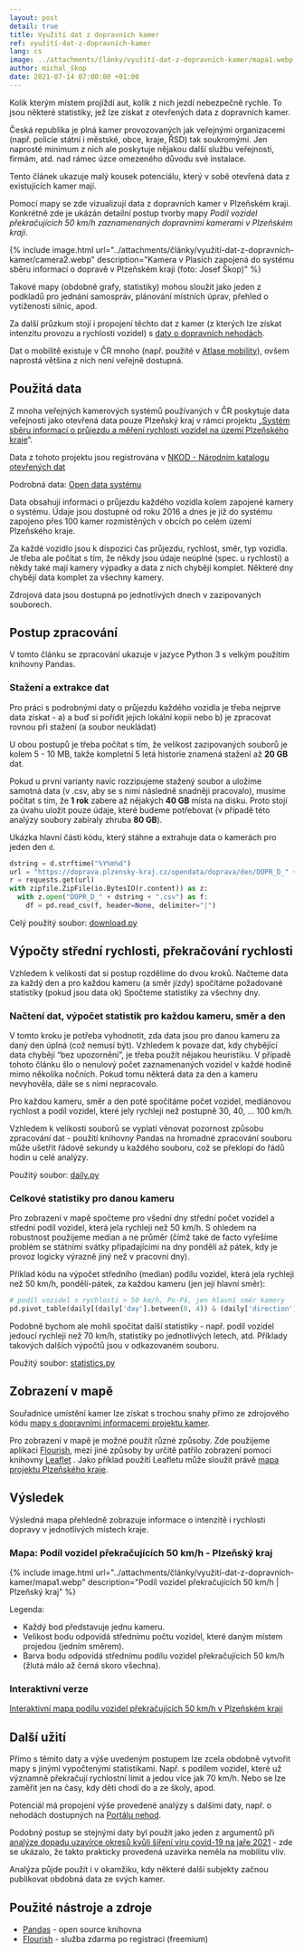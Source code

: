 ```yaml
---
layout: post
detail: true
title: Využití dat z dopravních kamer
ref: využití-dat-z-dopravních-kamer
lang: cs
image: ../attachments/články/využití-dat-z-dopravních-kamer/mapa1.webp
author: michal_škop
date: 2021-07-14 07:00:00 +01:00
---
```

Kolik kterým místem projíždí aut, kolik z nich jezdí nebezpečně rychle. To jsou některé statistiky, jež lze získat z otevřených data z dopravních kamer.
<!--more-->

Česká republika je plná kamer provozovaných jak veřejnými organizacemi (např. policie státní i městské, obce, kraje, ŘSD) tak soukromými. Jen naprosté minimum z nich ale poskytuje nějakou další službu veřejnosti, firmám, atd. nad rámec úzce omezeného důvodu své instalace.

Tento článek ukazuje malý kousek potenciálu, který v sobě otevřená data z existujících kamer mají.

Pomocí mapy se zde vizualizují data z dopravních kamer v Plzeňském kraji. Konkrétně zde je ukázán detailní postup tvorby mapy *Podíl vozidel překračujících 50 km/h zaznamenaných dopravními kamerami v Plzeňském kraji*.

{% include image.html url="../attachments/články/využití-dat-z-dopravních-kamer/camera2.webp" description="Kamera v Plasích zapojená do systému sběru informací o dopravě v Plzeňském kraji (foto: Josef Škop)" %}

Takové mapy (obdobně grafy, statistiky) mohou sloužit jako jeden z podkladů pro jednání samospráv, plánování místních úprav, přehled o vytíženosti silnic, apod. 

Za další průzkum stojí i propojení těchto dat z kamer (z kterých lze získat intenzitu provozu a rychlosti vozidel) s [daty o dopravních nehodách][link_portal_nehod].

Dat o mobilitě existuje v ČR mnoho (např. použité v [Atlase mobility][link_atlas_mobility]), ovšem naprostá většina z nich není veřejně dostupná.

## Použitá data
Z mnoha veřejných kamerových systémů používaných v ČR poskytuje data veřejnosti jako otevřená data pouze Plzeňský kraj v rámci projektu „[Systém sběru informací o průjezdu a měření rychlosti vozidel na území Plzeňského kraje][link_system]“.

Data z tohoto projektu jsou registrována v [NKOD - Národním katalogu otevřených dat][link_nkod]

Podrobná data: [Open data systému][link_open_data]

Data obsahují informaci o průjezdu každého vozidla kolem zapojené kamery o systému. Údaje jsou dostupné od roku 2016 a dnes je již do systému zapojeno přes 100 kamer rozmístěných v obcích po celém území Plzeňského kraje.

Za každé vozidlo jsou k dispozici čas průjezdu, rychlost, směr, typ vozidla. Je třeba ale počítat s tím, že někdy jsou údaje neúplné (spec. u rychlosti) a někdy také mají kamery výpadky a data z nich chybějí komplet. Některé dny chybějí data komplet za všechny kamery.

Zdrojová data jsou dostupná po jednotlivých dnech v zazipovaných souborech.

## Postup zpracování
V tomto článku se zpracování ukazuje v jazyce Python 3 s velkým použitím knihovny Pandas.

### Stažení a extrakce dat
Pro práci s podrobnými daty o průjezdu každého vozidla je třeba nejprve data získat - a) a buď si pořídit jejich lokální kopii nebo b) je zpracovat rovnou při stažení (a soubor neukládat)

U obou postupů je třeba počítat s tím, že velikost zazipovaných souborů je kolem 5 - 10 MB, takže kompletní 5 letá historie znamená stažení až **20 GB** dat.

Pokud u první varianty navíc rozzipujeme stažený soubor a uložíme samotná data (v .csv, aby se s nimi následně snadněji pracovalo), musíme počítat s tím, že **1 rok** zabere až nějakých **40 GB** místa na disku. Proto stojí za úvahu uložit pouze údaje, které budeme potřebovat (v případě této analýzy soubory zabíraly zhruba **80 GB**).

Ukázka hlavní části kódu, který stáhne a extrahuje data o kamerách pro jeden den `d`.

```python
dstring = d.strftime("%Y%m%d")
url = "https://doprava.plzensky-kraj.cz/opendata/doprava/den/DOPR_D_" + dstring + ".zip"
r = requests.get(url)
with zipfile.ZipFile(io.BytesIO(r.content)) as z:
  with z.open("DOPR_D_" + dstring + ".csv") as f:
    df = pd.read_csv(f, header=None, delimiter="|")
```

Celý použitý soubor: [download.py](../attachments/články/využití-dat-z-dopravních-kamer/download.py)

## Výpočty střední rychlosti, překračování rychlosti

Vzhledem k velikosti dat si postup rozdělíme do dvou kroků.
Načteme data za každý den a pro každou kameru (a směr jízdy) spočítáme požadované statistiky (pokud jsou data ok)
Spočteme statistiky za všechny dny.

### Načtení dat, výpočet statistik pro každou kameru, směr a den
V tomto kroku je potřeba vyhodnotit, zda data jsou pro danou kameru za daný den úplná (což nemusí být). Vzhledem k povaze dat, kdy chybějící data chybějí “bez upozornění”, je třeba použít nějakou heuristiku. V případě tohoto článku šlo o nenulový počet zaznamenaných vozidel v každé hodině mimo několika nočních. Pokud tomu některá data za den a kameru nevyhověla, dále se s nimi nepracovalo.

Pro každou kameru, směr a den poté spočítáme počet vozidel, mediánovou rychlost a podíl vozidel, které jely rychleji než postupně 30, 40, ... 100 km/h.

Vzhledem k velikosti souborů se vyplatí věnovat pozornost způsobu zpracování dat - použití knihovny Pandas na hromadné zpracování souboru může ušetřit řádově sekundy u každého souboru, což se překlopí do řádů hodin u celé analýzy.

Použitý soubor: [daily.py](../attachments/články/využití-dat-z-dopravních-kamer/daily.py)

### Celkové statistiky pro danou kameru
Pro zobrazení v mapě spočteme pro všední dny střední počet vozidel a střední podíl vozidel, která jela rychleji než 50 km/h. S ohledem na robustnost použijeme median a ne průměr (čímž také de facto vyřešíme problém se státními svátky připadajícími na dny pondělí až pátek, kdy je provoz logicky výrazně jiný než v pracovní dny).

Příklad kódu na výpočet středního (median) podílu vozidel, která jela rychleji než 50 km/h, pondělí-pátek, za každou kameru (jen její hlavní směr):

```python
# podíl vozidel s rychlostí > 50 km/h, Po-Pá, jen hlavní směr kamery
pd.pivot_table(daily[(daily['day'].between(0, 4)) & (daily['direction'] == 1)].dropna(), values='min50', index='id', aggfunc=lambda x: np.percentile(x, 50)).reset_index().to_csv("working_day_over50.csv")
```

Podobně bychom ale mohli spočítat další statistiky - např. podíl vozidel jedoucí rychleji než 70 km/h, statistiky po jednotlivých letech, atd. Příklady takových dalších výpočtů jsou v odkazovaném souboru.

Použitý soubor: [statistics.py](../attachments/články/využití-dat-z-dopravních-kamer/statistics.py)

## Zobrazení v mapě

Souřadnice umístění kamer lze získat s trochou snahy přímo ze zdrojového kódu [mapy s dopravními informacemi projektu kamer][link_system_mapa].

Pro zobrazení v mapě je možné použít různé způsoby. Zde použijeme aplikaci [Flourish][link_flourish], mezi jiné způsoby by určitě patřilo zobrazení pomocí knihovny [Leaflet][link_leaflet] . Jako příklad použití Leafletu může sloužit právě [mapa projektu Plzeňského kraje][link_system_mapa].

## Výsledek

Výsledná mapa přehledně zobrazuje informace o intenzitě i rychlosti dopravy v jednotlivých místech kraje.

### Mapa: Podíl vozidel překračujících 50 km/h - Plzeňský kraj

{% include image.html url="../attachments/články/využití-dat-z-dopravních-kamer/mapa1.webp" description="Podíl vozidel překračujících 50 km/h | Plzeňský kraj" %}

Legenda:
- Každý bod představuje jednu kameru.
- Velikost bodu odpovídá střednímu počtu vozidel, které daným místem projedou (jedním směrem).
- Barva bodu odpovídá střednímu podílu vozidel překračujících 50 km/h (žlutá málo až černá skoro všechna).

### Interaktivní verze 
[Interaktivní mapa podílu vozidel překračujících 50 km/h v Plzeňském kraji][link_interaktivni]

## Další užití

Přímo s těmito daty a výše uvedeným postupem lze zcela obdobně vytvořit mapy s jinými vypočtenými statistikami. Např. s podílem vozidel, které už významně překračují rychlostní limit a jedou více jak 70 km/h. Nebo se lze zaměřit jen na časy, kdy děti chodí do a ze školy, apod.

Potenciál má propojení výše provedené analýzy s dalšími daty, např. o nehodách dostupných na [Portálu nehod][link_portal_nehod].

Podobný postup se stejnými daty byl použit jako jeden z argumentů při [analýze dopadu uzavírce okresů kvůli šíření viru covid-19 na jaře 2021][link_mahdalova] - zde se ukázalo, že takto prakticky provedená uzavírka neměla na mobilitu vliv.

Analýza půjde použít i v okamžiku, kdy některé další subjekty začnou publikovat obdobná data ze svých kamer.

## Použité nástroje a zdroje

- [Pandas][link_pandas] - open source knihovna
- [Flourish][link_flourish] - služba zdarma po registraci (freemium)


[link_system]: https://doprava.plzensky-kraj.cz/ "Systém sběru informací o průjezdu a měření rychlosti vozidel na území Plzeňského kraje"
[link_open_data]: https://doprava.plzensky-kraj.cz/site/page?view=od-about "Open data informačního systému o dopravě Plzeňského kraje"
[link_system_mapa]: https://doprava.plzensky-kraj.cz/map/index "Mapa informačního systému o dopravě Plzeňského kraje" 
[link_nkod]: https://data.gov.cz/datov%C3%A1-sada?iri=https%3A%2F%2Fdata.gov.cz%2Fzdroj%2Fdatov%C3%A9-sady%2F70890366%2F682179464 "NKOD"
[link_portal_nehod]: https://portalnehod.cz/ "Portál nehod"
[link_atlas_mobility]: https://atlas-mobility.danse.tech/uvod.html "Atlas mobility"
[link_flourish]: https://flourish.studio "Flourish"
[link_pandas]: https://pandas.pydata.org/ "Pandas - knihovna pro Python"
[link_interaktivni]: https://public.flourish.studio/visualisation/6715109/ "Podíl vozidel překračujících 50 km/h - Plzeňský kraj - interaktivní verze"
[link_leaflet]: https://leafletjs.com/ "Leaflet - javascriptová knihovna pro práci s mapami"
[link_mahdalova]: https://www.seznamzpravy.cz/clanek/vlada-cte-spatne-vlastni-data-uzavreni-okresu-nema-na-sireni-viru-vliv-148532 "K. Mahdalová, Seznam Zprávy: Vláda čte špatně vlastní data. Uzavření okresu nemá na šíření viru vliv."